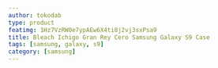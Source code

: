 ```yaml
---
author: tokodab
type: product
featimg: 1Hz7VzRW0e7ypAEw6X4ti8j2vj3sxPsa9
title: Bleach Ichigo Gran Rey Cero Samsung Galaxy S9 Case
tags: [samsung, galaxy, s9]
category: [samsung]
---
```

